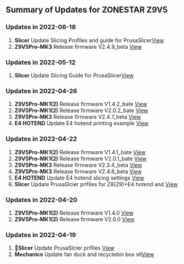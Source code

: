 ## Summary of Updates for ZONESTAR Z9V5
### Updates in 2022-06-18
1. **Slicer** Update Slicing Profiles and guide for PrusaSlicer[View](https://github.com/ZONESTAR3D/Slicing-Guide/tree/master/PrusaSlicer)
2. **Z9V5Pro-MK3** Release firmware V2.4.9_beta [View](https://github.com/ZONESTAR3D/Firmware/tree/master/Z9/Z9V5/bin/Z9V5Pro-MK3/beta)

### Updates in 2022-05-12
1. **Slicer** Update Slicing Guide for PrusaSlicer[View](https://github.com/ZONESTAR3D/Slicing-Guide/tree/master/PrusaSlicer)

### Updates in 2022-04-26
1. **Z9V5Pro-MK1(2)** Release firmware V1.4.2_bate [View](https://github.com/ZONESTAR3D/Firmware/tree/master/Z9/Z9V5/bin/Z9V5Pro/beta)
2. **Z9V5Pro-MK1(2)** Release firmware V2.0.2_bate [View](https://github.com/ZONESTAR3D/Firmware/tree/master/Z9/Z9V5/bin/Z9V5Pro/beta)
3. **Z9V5Pro-MK3** Release firmware V2.4.7_beta [View](https://github.com/ZONESTAR3D/Firmware/tree/master/Z9/Z9V5/bin/Z9V5Pro-MK3/beta)
4. **E4 HOTEND** Update E4 hotend printing example [View](https://github.com/ZONESTAR3D/Upgrade-kit-guide/tree/main/HOTEND/E4%204-IN-1-OUT%20Non-Mixing%20Color%20Hotend/example)

### Updates in 2022-04-22
1. **Z9V5Pro-MK1(2)** Release firmware V1.4.1_bate [View](https://github.com/ZONESTAR3D/Firmware/tree/master/Z9/Z9V5/bin/Z9V5Pro/beta)
2. **Z9V5Pro-MK1(2)** Release firmware V2.0.1_bate [View](https://github.com/ZONESTAR3D/Firmware/tree/master/Z9/Z9V5/bin/Z9V5Pro/beta)
3. **Z9V5Pro-MK3** Release firmware V2.3.4_beta [View](https://github.com/ZONESTAR3D/Firmware/tree/master/Z9/Z9V5/bin/Z9V5Pro-MK3/beta)
4. **Z9V5Pro-MK3** Release firmware V2.4.6_beta [View](https://github.com/ZONESTAR3D/Firmware/tree/master/Z9/Z9V5/bin/Z9V5Pro-MK3/beta)
5. **E4 HOTEND** Update E4 hotend slicing settings [View](https://github.com/ZONESTAR3D/Upgrade-kit-guide/tree/main/HOTEND/E4%204-IN-1-OUT%20Non-Mixing%20Color%20Hotend/example)
6. **Slicer** Update PrusaSlcier prifiles for Z8(Z9)+E4 hotend and [View](https://github.com/ZONESTAR3D/Slicing-Guide/tree/master/PrusaSlicer)

### Updates in 2022-04-20
1. **Z9V5Pro-MK1(2)** Release firmware V1.4.0 [View](https://github.com/ZONESTAR3D/Firmware/tree/master/Z9/Z9V5/bin/Z9V5Pro/release)
2. **Z9V5Pro-MK1(2)** Release firmware V2.0.0 [View](https://github.com/ZONESTAR3D/Firmware/tree/master/Z9/Z9V5/bin/Z9V5Pro/release)

### Updates in 2022-04-19
1. :star2:**Slicer** Update PrusaSlcier prifiles [View](https://github.com/ZONESTAR3D/Slicing-Guide/tree/master/PrusaSlicer)
2. **Mechanics** Update fan duck and recyclebin box stl[View](https://github.com/ZONESTAR3D/Z9/tree/main/Z9V5/Parts_Stl)